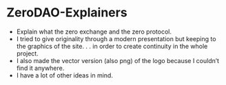 # ZeroDAO-Explainers
- Explain what the zero exchange and the zero protocol.
- I tried to give originality through a modern presentation but keeping to the graphics of the site. . . in order to create continuity in the whole project.
- I also made the vector version (also png) of the logo because I couldn’t find it anywhere.
- I have a lot of other ideas in mind.
